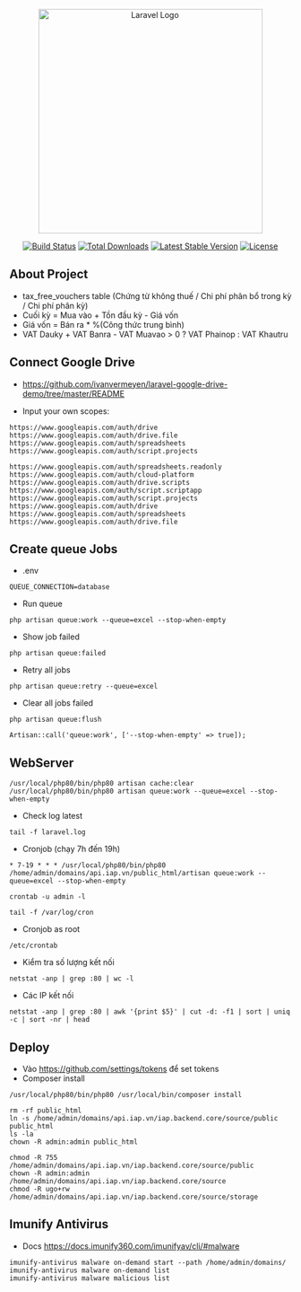 <p align="center"><a href="https://laravel.com" target="_blank"><img src="https://raw.githubusercontent.com/laravel/art/master/logo-lockup/5%20SVG/2%20CMYK/1%20Full%20Color/laravel-logolockup-cmyk-red.svg" width="400" alt="Laravel Logo"></a></p>

<p align="center">
<a href="https://github.com/laravel/framework/actions"><img src="https://github.com/laravel/framework/workflows/tests/badge.svg" alt="Build Status"></a>
<a href="https://packagist.org/packages/laravel/framework"><img src="https://img.shields.io/packagist/dt/laravel/framework" alt="Total Downloads"></a>
<a href="https://packagist.org/packages/laravel/framework"><img src="https://img.shields.io/packagist/v/laravel/framework" alt="Latest Stable Version"></a>
<a href="https://packagist.org/packages/laravel/framework"><img src="https://img.shields.io/packagist/l/laravel/framework" alt="License"></a>
</p>

## About Project

- tax_free_vouchers table (Chứng từ không thuế / Chi phí phân bổ trong kỳ / Chi phí phân kỳ)
- Cuối kỳ = Mua vào + Tồn đầu kỳ - Giá vốn
- Giá vốn = Bán ra * %(Công thức trung bình)
- VAT Dauky + VAT Banra - VAT Muavao > 0 ? VAT Phainop : VAT Khautru

## Connect Google Drive
- https://github.com/ivanvermeyen/laravel-google-drive-demo/tree/master/README

- Input your own scopes:
```
https://www.googleapis.com/auth/drive https://www.googleapis.com/auth/drive.file https://www.googleapis.com/auth/spreadsheets https://www.googleapis.com/auth/script.projects
```

```
https://www.googleapis.com/auth/spreadsheets.readonly https://www.googleapis.com/auth/cloud-platform https://www.googleapis.com/auth/drive.scripts https://www.googleapis.com/auth/script.scriptapp https://www.googleapis.com/auth/script.projects https://www.googleapis.com/auth/drive https://www.googleapis.com/auth/spreadsheets https://www.googleapis.com/auth/drive.file
```


## Create queue Jobs
- .env
```
QUEUE_CONNECTION=database
```

- Run queue
```
php artisan queue:work --queue=excel --stop-when-empty
```
- Show job failed
```
php artisan queue:failed
```
- Retry all jobs
```
php artisan queue:retry --queue=excel
```
- Clear all jobs failed
```
php artisan queue:flush
```

```
Artisan::call('queue:work', ['--stop-when-empty' => true]);
```

## WebServer
```
/usr/local/php80/bin/php80 artisan cache:clear
/usr/local/php80/bin/php80 artisan queue:work --queue=excel --stop-when-empty
```

- Check log latest
```
tail -f laravel.log
```

- Cronjob (chạy 7h đến 19h)
```
* 7-19 * * * /usr/local/php80/bin/php80 /home/admin/domains/api.iap.vn/public_html/artisan queue:work --queue=excel --stop-when-empty
```

```
crontab -u admin -l
```

```
tail -f /var/log/cron
```

- Cronjob as root
```
/etc/crontab
```

- Kiểm tra số lượng kết nối
```
netstat -anp | grep :80 | wc -l
```

- Các IP kết nối
```
netstat -anp | grep :80 | awk '{print $5}' | cut -d: -f1 | sort | uniq -c | sort -nr | head
```

## Deploy
- Vào https://github.com/settings/tokens để set tokens
- Composer install
```
/usr/local/php80/bin/php80 /usr/local/bin/composer install
```

```
rm -rf public_html
ln -s /home/admin/domains/api.iap.vn/iap.backend.core/source/public public_html
ls -la
chown -R admin:admin public_html

chmod -R 755 /home/admin/domains/api.iap.vn/iap.backend.core/source/public
chown -R admin:admin /home/admin/domains/api.iap.vn/iap.backend.core/source
chmod -R ugo+rw /home/admin/domains/api.iap.vn/iap.backend.core/source/storage
```

## Imunify Antivirus
- Docs https://docs.imunify360.com/imunifyav/cli/#malware
```
imunify-antivirus malware on-demand start --path /home/admin/domains/
imunify-antivirus malware on-demand list
imunify-antivirus malware malicious list
```
